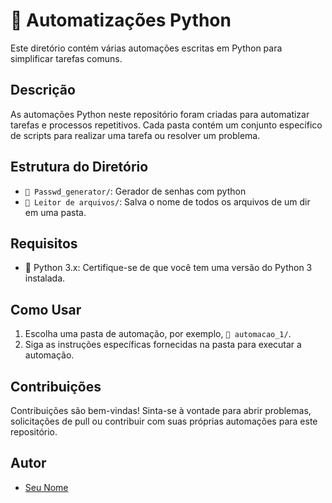 # 🤖 Automatizações Python

Este diretório contém várias automações escritas em Python para simplificar tarefas comuns.

## Descrição

As automações Python neste repositório foram criadas para automatizar tarefas e processos repetitivos. Cada pasta contém um conjunto específico de scripts para realizar uma tarefa ou resolver um problema.

## Estrutura do Diretório

- `📁 Passwd_generator/`: Gerador de senhas com python
- `📁 Leitor de arquivos/`: Salva o nome de todos os arquivos de um dir em uma pasta.


## Requisitos

- 🐍 Python 3.x: Certifique-se de que você tem uma versão do Python 3 instalada.

## Como Usar

1. Escolha uma pasta de automação, por exemplo, `📁 automacao_1/`.
2. Siga as instruções específicas fornecidas na pasta para executar a automação.

## Contribuições

Contribuições são bem-vindas! Sinta-se à vontade para abrir problemas, solicitações de pull ou contribuir com suas próprias automações para este repositório.

## Autor

- [Seu Nome](https://github.com/camarahacks)
